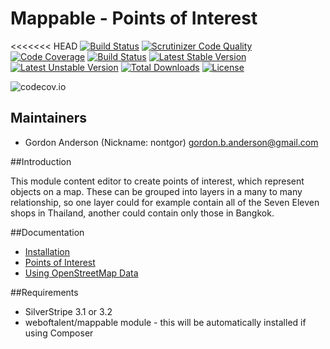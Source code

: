 # Mappable - Points of Interest
<<<<<<< HEAD
[![Build Status](https://travis-ci.org/gordonbanderson/MappablePointsOfInterest.svg?branch=master)](https://travis-ci.org/gordonbanderson/MappablePointsOfInterest)
[![Scrutinizer Code Quality](https://scrutinizer-ci.com/g/gordonbanderson/MappablePointsOfInterest/badges/quality-score.png?b=master)](https://scrutinizer-ci.com/g/gordonbanderson/MappablePointsOfInterest/?branch=master)
[![Code Coverage](https://scrutinizer-ci.com/g/gordonbanderson/MappablePointsOfInterest/badges/coverage.png?b=master)](https://scrutinizer-ci.com/g/gordonbanderson/MappablePointsOfInterest/?branch=master)
[![Build Status](https://scrutinizer-ci.com/g/gordonbanderson/MappablePointsOfInterest/badges/build.png?b=master)](https://scrutinizer-ci.com/g/gordonbanderson/MappablePointsOfInterest/build-status/master)
[![Latest Stable Version](https://poser.pugx.org/weboftalent/mappable-poi/version)](https://packagist.org/packages/weboftalent/mappable-poi)
[![Latest Unstable Version](https://poser.pugx.org/weboftalent/mappable-poi/v/unstable)](//packagist.org/packages/weboftalent/mappable-poi)
[![Total Downloads](https://poser.pugx.org/weboftalent/mappable-poi/downloads)](https://packagist.org/packages/weboftalent/mappable-poi)
[![License](https://poser.pugx.org/weboftalent/mappable-poi/license)](https://packagist.org/packages/weboftalent/mappable-poi)

![codecov.io](https://codecov.io/github/gordonbanderson/MappablePointsOfInterest/branch.svg?branch=master)

## Maintainers

* Gordon Anderson (Nickname: nontgor)
	<gordon.b.anderson@gmail.com>

##Introduction

This module content editor to create points of interest, which represent objects on a map.  These
can be grouped into layers in a many to many relationship, so one layer could for example contain
all of the Seven Eleven shops in Thailand, another could contain only those in Bangkok.
 
##Documentation
* [Installation](./docs/en/Installation.md)
* [Points of Interest](./docs/en/PointsOfInterest.md)
* [Using OpenStreetMap Data](./docs/en/OpenStreetMap.md)

##Requirements
* SilverStripe 3.1 or 3.2
* weboftalent/mappable module - this will be automatically installed if using Composer
